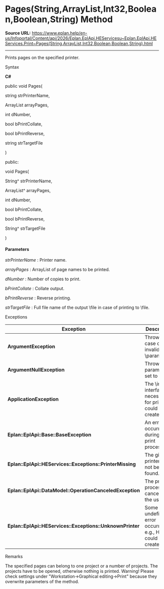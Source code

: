 # Pages(String,ArrayList,Int32,Boolean,Boolean,String) Method

**Source URL:** https://www.eplan.help/en-us/Infoportal/Content/api/2026/Eplan.EplApi.HEServicesu~Eplan.EplApi.HEServices.Print~Pages(String,ArrayList,Int32,Boolean,Boolean,String).html

---

Prints pages on the specified printer.

Syntax

**C#**



public void Pages( 

   string strPrinterName,

   ArrayList arrayPages,

   int dNumber,

   bool bPrintCollate,

   bool bPrintReverse,

   string strTargetFile

)

public:

void Pages( 

   String^ strPrinterName,

   ArrayList^ arrayPages,

   int dNumber,

   bool bPrintCollate,

   bool bPrintReverse,

   String^ strTargetFile

)


#### Parameters

*strPrinterName*
:   Printer name.

*arrayPages*
:   ArrayList of page names to be printed.

*dNumber*
:   Number of copies to print.

*bPrintCollate*
:   Collate output.

*bPrintReverse*
:   Reverse printing.

*strTargetFile*
:   Full file name of the output \file in case of printing to \file.

Exceptions

| Exception | Description |
| --- | --- |
| **ArgumentException** | Thrown in case of invalid \parameters. |
| **ArgumentNullException** | Thrown if a parameter is set to null. |
| **ApplicationException** | The \internal interface necessary for printing could not be created. |
| **Eplan\:\:EplApi\:\:Base\:\:BaseException** | An error occurred during the print process. |
| **Eplan\:\:EplApi\:\:HEServices\:\:Exceptions\:\:PrinterMissing** | The given printer could not be found. |
| **Eplan\:\:EplApi\:\:DataModel\:\:OperationCanceledException** | The print process was canceled by the user. |
| **Eplan\:\:EplApi\:\:HEServices\:\:Exceptions\:\:UnknownPrinter** | Some undefined error occurred, e.g., HDC could not be created. |

Remarks

The specified pages can belong to one project or a number of projects. The projects have to be opened, otherwise nothing is printed. Warning! Please check settings under "Workstation->Graphical editing->Print" because they overwrite parameters of the method.
